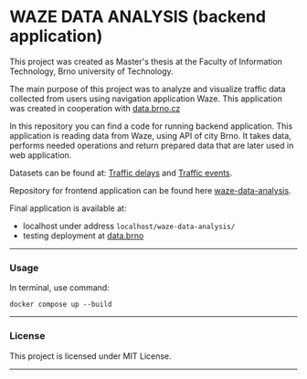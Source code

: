 # WAZE DATA ANALYSIS (backend application)

This project was created as Master's thesis at the Faculty of Information Technology, 
Brno university of Technology. 

The main purpose of this project was to analyze and visualize traffic 
data collected from users using navigation application Waze. 
This application was created in cooperation with [data.brno.cz](https://data.brno.cz/)


In this repository you can find a code for running backend application. 
This application is reading data from Waze, using API of city Brno. 
It takes data, performs needed operations and return prepared data that are 
later used in web application. 

Datasets can be found at: [Traffic delays](https://data.brno.cz/datasets/mestobrno::plynulost-dopravy-traffic-delays/about) and [Traffic events](https://data.brno.cz/datasets/mestobrno::ud%C3%A1losti-na-cest%C3%A1ch-traffic-events/about). 

Repository for frontend application can be found here [waze-data-analysis](https://github.com/MagdalenaOndruskova/waze-data-analysis).

Final application is available at: 
- localhost under address `localhost/waze-data-analysis/`
- testing deployment at [data.brno](https://data.brno.cz/apps/70b6c168c69e4955a354622b3e92dd49/explore)

__________________________________
### Usage
In terminal, use command:
```
docker compose up --build
```

___________________________________
### License 
This project is licensed under MIT License.
____________________________________

